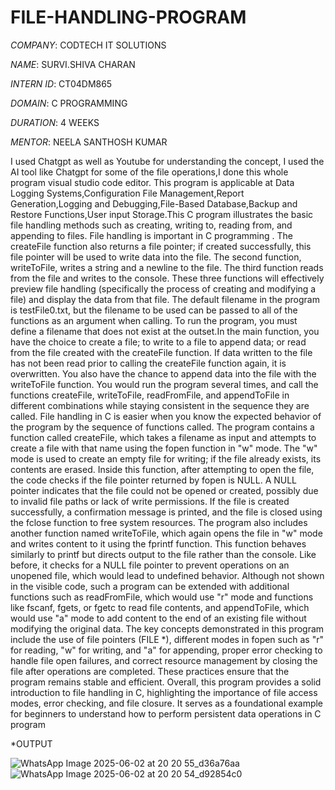 # FILE-HANDLING-PROGRAM

*COMPANY*: CODTECH IT SOLUTIONS

*NAME*: SURVI.SHIVA CHARAN

*INTERN ID*: CT04DM865

*DOMAIN*: C PROGRAMMING

*DURATION*: 4 WEEKS

*MENTOR*: NEELA SANTHOSH KUMAR

I used Chatgpt as well as Youtube for understanding the concept, I used the  AI tool like Chatgpt  for some of the file operations,I done this whole program visual studio code editor.
This program is applicable at Data Logging Systems,Configuration File Management,Report Generation,Logging and Debugging,File-Based Database,Backup and Restore Functions,User input Storage.This C program illustrates the basic file handling methods such as creating, writing to, reading from, and appending to files. File handling is important in C programming . The createFile function also returns a file pointer; if created successfully, this file pointer will be used to write data into the file. The second function, writeToFile, writes a string and a newline to the file. The third function reads from the file and writes to the console. These three functions will effectively preview file handling (specifically the process of creating and modifying a file) and display the data from that file. The default filename in the program is testFile0.txt, but the filename to be used can be passed to all of the functions as an argument when calling. To run the program, you must define a filename that does not exist at the outset.In the main function, you have the choice to create a file; to write to a file to append data; or read from the file created with the createFile function. If data written to the file has not been read prior to calling the createFile function again, it is overwritten. You also have the chance to append data into the file with the writeToFile function. You would run the program several times, and call the functions createFile, writeToFile, readFromFile, and appendToFile in different combinations while staying consistent in the sequence they are called. File handling in C is easier when you know the expected behavior of the program by the sequence of functions called. The program contains a function called createFile, which takes a filename as input and attempts to create a file with that name using the fopen function in "w" mode. The "w" mode is used to create an empty file for writing; if the file already exists, its contents are erased. Inside this function, after attempting to open the file, the code checks if the file pointer returned by fopen is NULL. A NULL pointer indicates that the file could not be opened or created, possibly due to invalid file paths or lack of write permissions. If the file is created successfully, a confirmation message is printed, and the file is closed using the fclose function to free system resources. The program also includes another function named writeToFile, which again opens the file in "w" mode and writes content to it using the fprintf function. This function behaves similarly to printf but directs output to the file rather than the console. Like before, it checks for a NULL file pointer to prevent operations on an unopened file, which would lead to undefined behavior. Although not shown in the visible code, such a program can be extended with additional functions such as readFromFile, which would use "r" mode and functions like fscanf, fgets, or fgetc to read file contents, and appendToFile, which would use "a" mode to add content to the end of an existing file without modifying the original data. The key concepts demonstrated in this program include the use of file pointers (FILE *), different modes in fopen such as "r" for reading, "w" for writing, and "a" for appending, proper error checking to handle file open failures, and correct resource management by closing the file after operations are completed. These practices ensure that the program remains stable and efficient. Overall, this program provides a solid introduction to file handling in C, highlighting the importance of file access modes, error checking, and file closure. It serves as a foundational example for beginners to understand how to perform persistent data operations in C program

*OUTPUT 

![WhatsApp Image 2025-06-02 at 20 20 55_d36a76aa](https://github.com/user-attachments/assets/48aa8f2d-b163-4ce4-a204-b100c37596c9)
![WhatsApp Image 2025-06-02 at 20 20 54_d92854c0](https://github.com/user-attachments/assets/baf0e9ce-215d-4e70-82c1-e052531b557a)
